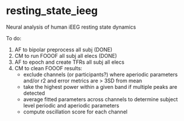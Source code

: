 # resting_state_ieeg
Neural analysis of human iEEG resting state dynamics 

To do: 

1. AF to bipolar preprocess all subj (DONE)
2. CM to run FOOOF all subj all elecs (DONE)
3. AF to epoch and create TFRs all subj all elecs
4. CM to clean FOOOF results:
   - exclude channels (or participants?) where aperiodic parameters and/or r2 and error metrics are > 3SD from mean
   - take the highest power within a given band if multiple peaks are detected
   - average fitted parameters across channels to determine subject level periodic and aperiodic parameters
   - compute oscillation score for each channel 

